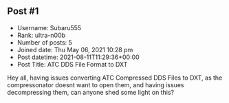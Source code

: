 ## Post #1
- Username: Subaru555
- Rank: ultra-n00b
- Number of posts: 5
- Joined date: Thu May 06, 2021 10:28 pm
- Post datetime: 2021-08-11T11:29:36+00:00
- Post Title: ATC DDS File Format to DXT

Hey all, having issues converting ATC Compressed DDS Files to DXT, as the compressonator doesnt want to open them, and having issues decompressing them, can anyone shed some light on this?
